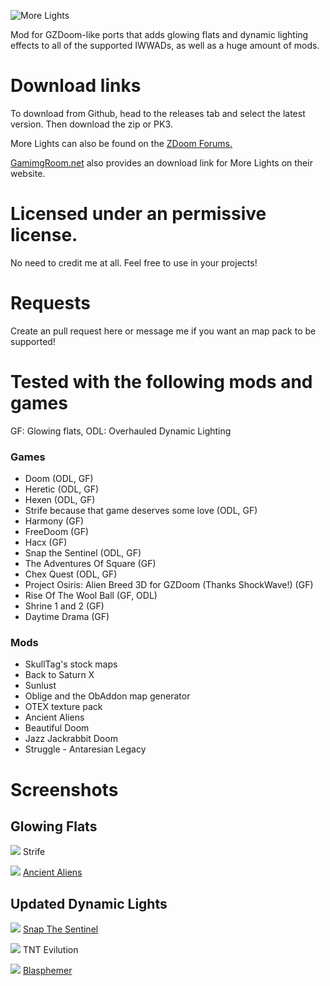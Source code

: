 ![More Lights](https://i.imgur.com/CVyssJR.png)

Mod for GZDoom-like ports that adds glowing flats and dynamic lighting effects to all of the supported IWWADs, as well as a huge amount of mods.

# Download links
To download from Github, head to the releases tab and select the latest version. Then download the zip or PK3.

More Lights can also be found on the [ZDoom Forums.](https://forum.zdoom.org/viewtopic.php?f=46&t=72206)

[GamimgRoom.net](https://www.gamingroom.net/games/patches-addons-editores/more-lights/?download) also provides an download link for More Lights on their website.

# Licensed under an permissive license. 
No need to credit me at all. Feel free to use in your projects!

# Requests
Create an pull request here or message me if you want an map pack to be supported!

# Tested with the following mods and games
GF: Glowing flats, ODL: Overhauled Dynamic Lighting 
### Games
- Doom (ODL, GF)
- Heretic (ODL, GF)
- Hexen (ODL, GF)
- Strife because that game deserves some love (ODL, GF)
- Harmony (GF)
- FreeDoom (GF)
- Hacx (GF)
- Snap the Sentinel (ODL, GF)
- The Adventures Of Square (GF)
- Chex Quest (ODL, GF)
- Project Osiris: Alien Breed 3D for GZDoom (Thanks ShockWave!) (GF)
- Rise Of The Wool Ball (GF, ODL)
- Shrine 1 and 2 (GF)
- Daytime Drama (GF)

### Mods
- SkullTag's stock maps
- Back to Saturn X
- Sunlust
- Oblige and the ObAddon map generator
- OTEX texture pack
- Ancient Aliens
- Beautiful Doom
- Jazz Jackrabbit Doom
- Struggle - Antaresian Legacy

# Screenshots
## Glowing Flats
![](https://i.imgur.com/S852xXH.png)
Strife

![](https://i.imgur.com/uLSUqVJ.png)
[Ancient Aliens](https://www.doomworld.com/idgames/levels/doom2/Ports/megawads/aaliens)

## Updated Dynamic Lights 

![](https://i.imgur.com/L9DQf5M.png)
[Snap The Sentinel](https://snapgame.net/)

![](https://i.imgur.com/NRiE7lx.png)
TNT Evilution

![](https://i.imgur.com/pncL0cp.png)
[Blasphemer](https://github.com/Blasphemer/blasphemer)



